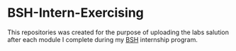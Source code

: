 # BSH-Intern-Exercising

This repositories was created for the purpose of uploading the labs salution after each module I complete during my <a href='https://www.bsh.bg/'>BSH</a> internship program.
 
